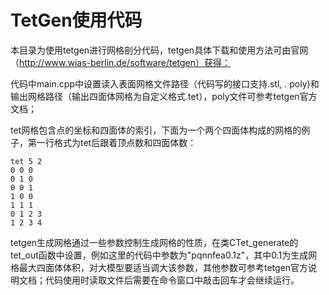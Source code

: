 # TetGen使用代码

本目录为使用tetgen进行网格剖分代码，tetgen具体下载和使用方法可由官网（http://www.wias-berlin.de/software/tetgen）获得：

代码中main.cpp中设置读入表面网格文件路径（代码写的接口支持.stl, . poly)和输出网格路径（输出四面体网格为自定义格式.tet），poly文件可参考tetgen官方文档；

tet网格包含点的坐标和四面体的索引，下面为一个两个四面体构成的网格的例子，第一行格式为tet后跟着顶点数和四面体数：

```
tet 5 2
0 0 0
0 1 0
0 0 1
1 0 0
1 1 1
0 1 2 3
1 2 3 4
```



tetgen生成网格通过一些参数控制生成网格的性质，在类CTet_generate的tet_out函数中设置，例如这里的代码中参数为"pqnnfea0.1z"，其中0.1为生成网格最大四面体体积，对大模型要适当调大该参数，其他参数可参考tetgen官方说明文档；代码使用时读取文件后需要在命令窗口中敲击回车才会继续运行。


